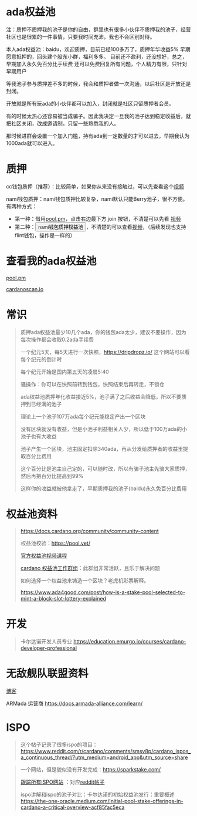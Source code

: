 
# ada权益池

注：质押不质押我的池子是你的自由，群里也有很多小伙伴不质押我的池子，经营社区也是很累的一件事情，只要我时间充沛，我也不会区别对待。



本人ada权益池：baidu，欢迎质押，目前已经100多万了，质押年华收益5%
早期愿意抵押的，回头建个股东小群，福利多多。
目前还不盈利，还没想好，总之，早期加入永久免百分比手续费
还可以免费回复所有问题，个人精力有限，只针对早期用户



等我池子参与质押差不多的时候，我会和质押者做一次沟通，以后社区是开放还是封闭。

开放就是所有玩ada的小伙伴都可以加入，封闭就是社区只留质押者会员。



有的时候太热心还容易被当成骗子。因此我决定一旦我的池子达到稳定收益后，就把社区关闭，改成邀请制，只留一些熟悉我的人。

那时候进群会设置一个加入门槛，持有ada到一定数量的才可以进去，早期我认为1000ada就可以进入。





# 质押
cc钱包质押（推荐）：比较简单，如果你从来没有接触过，可以先查看这个[视频](https://www.youtube.com/watch?v=M03APm7KTxE&t=56s)

nami钱包质押：nami钱包质押比较复杂，nami默认只能Berry池子，很不方便。
有两种方式：
- 第一种：借用[pool.pm](https://pool.pm/c1f5cfd4330339e90ba83a64d269a81cf415d7adab36403e27b910f7)，点击右边最下方 join 按钮，不清楚可以先看 [视频](https://www.youtube.com/watch?v=gWk8rDIH574)
- 第二种：<button type="button" onclick="handleDelegate()">nami钱包质押权益池</button>，不清楚的可以查看[视频](https://armada-alliance.com/guides/setup-a-nami-delegate-button-on-your-website)，（后续发现也支持flint钱包，操作是一样的）

    





# 查看我的ada权益池
[pool.pm](https://pool.pm/c1f5cfd4330339e90ba83a64d269a81cf415d7adab36403e27b910f7)

[cardanoscan.io](https://cardanoscan.io/pool/c1f5cfd4330339e90ba83a64d269a81cf415d7adab36403e27b910f7)


# 常识
> 质押ada权益池最少10几个ada，你的钱包ada太少，建议不要操作，因为每次操作都会收取0.2ada手续费
> 
> 一个纪元5天，每5天进行一次快照，https://dripdropz.io/ 这个网站可以看每个纪元的倒计时
>
> 每个纪元开始是国内第五天的凌晨5:40
>
> 骚操作：你可以在快照前转到钱包，快照结束后再转走，不锁仓
>
> ada权益池质押年化收益接近5%，池子满了之后收益会降低，所以不要质押到已经满的池子
>
> 理论上一个池子107万ada每个纪元能稳定产出一个区块
>
> 没有区块就没有收益，但是小池子利益相关人少，所以低于100万ada的小池子也有大收益
> 
> 池子产生一个区块，池主固定扣除340ada，再从分发给质押者的收益里提取百分比费用
> 
> 这个百分比是池主自己定的，可以随时改，所以有骗子池主先骗大家质押，然后再把百分比提高到99%
> 
> 这样你的收益就被他拿走了，早期质押我的池子(baidu)永久免百分比费用

# 权益池资料
> https://docs.cardano.org/community/community-content
>
> 权益池校验：https://pool.vet/
>
> [官方权益池视频课程](https://cardano-foundation.gitbook.io/stake-pool-course/)
>
> [cardano 权益池工作群组](https://t.me/CardanoStakePoolWorkgroup)：此群组非常活跃，且乐于解决问题
>
> 
>
>  如何选择一个权益池来铸造一个区块？老虎机彩票解释。
>
> https://www.ada4good.com/post/how-is-a-stake-pool-selected-to-mint-a-block-slot-lottery-explained




# 开发
> 卡尔达诺开发人员专业
> https://education.emurgo.io/courses/cardano-developer-professional



# 无敌舰队联盟资料

[博客](https://armada-alliance.com/blogs)

ARMada 运营商
https://docs.armada-alliance.com/learn/



# ISPO

> 这个帖子记录了很多ispo的项目：https://www.reddit.com/r/cardano/comments/smsv8p/cardano_ispos_a_continuous_thread/?utm_medium=android_app&utm_source=share

> 一个网站，但是貌似没有开发完成：https://sparkstake.com/
>
> [跟踪所有ISPO网站](https://thecardanowatch.com/) ：对应[reddit帖子](https://www.reddit.com/r/cardano/comments/tfzhk2/tracking_all_ispos/)
>
> ispo讲解和ispo的池子对比：卡尔达诺的初始权益池发行：重要概述 https://the-one-oracle.medium.com/initial-pool-stake-offerings-in-cardano-a-critical-overview-acf85fac5eca



